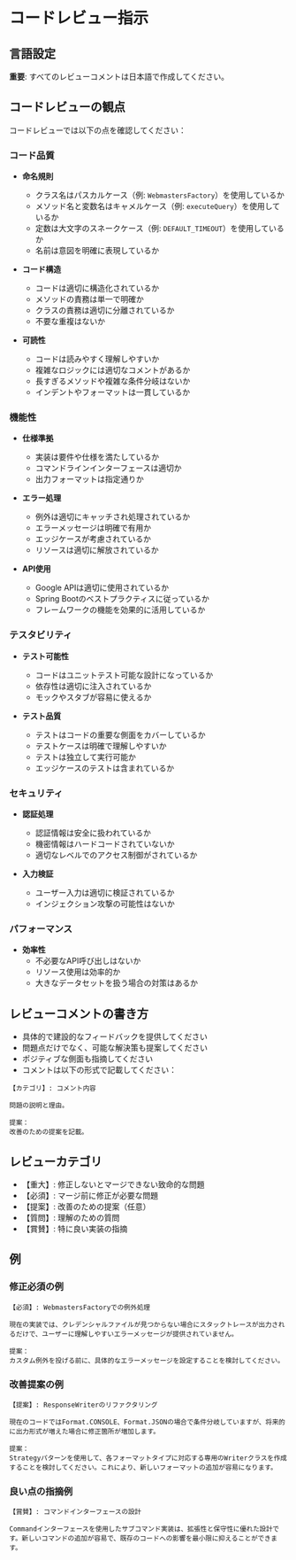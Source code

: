 # コードレビュー指示

## 言語設定
**重要**: すべてのレビューコメントは日本語で作成してください。

## コードレビューの観点

コードレビューでは以下の点を確認してください：

### コード品質

- **命名規則**
  - クラス名はパスカルケース（例: `WebmastersFactory`）を使用しているか
  - メソッド名と変数名はキャメルケース（例: `executeQuery`）を使用しているか
  - 定数は大文字のスネークケース（例: `DEFAULT_TIMEOUT`）を使用しているか
  - 名前は意図を明確に表現しているか

- **コード構造**
  - コードは適切に構造化されているか
  - メソッドの責務は単一で明確か
  - クラスの責務は適切に分離されているか
  - 不要な重複はないか

- **可読性**
  - コードは読みやすく理解しやすいか
  - 複雑なロジックには適切なコメントがあるか
  - 長すぎるメソッドや複雑な条件分岐はないか
  - インデントやフォーマットは一貫しているか

### 機能性

- **仕様準拠**
  - 実装は要件や仕様を満たしているか
  - コマンドラインインターフェースは適切か
  - 出力フォーマットは指定通りか

- **エラー処理**
  - 例外は適切にキャッチされ処理されているか
  - エラーメッセージは明確で有用か
  - エッジケースが考慮されているか
  - リソースは適切に解放されているか

- **API使用**
  - Google APIは適切に使用されているか
  - Spring Bootのベストプラクティスに従っているか
  - フレームワークの機能を効果的に活用しているか

### テスタビリティ

- **テスト可能性**
  - コードはユニットテスト可能な設計になっているか
  - 依存性は適切に注入されているか
  - モックやスタブが容易に使えるか

- **テスト品質**
  - テストはコードの重要な側面をカバーしているか
  - テストケースは明確で理解しやすいか
  - テストは独立して実行可能か
  - エッジケースのテストは含まれているか

### セキュリティ

- **認証処理**
  - 認証情報は安全に扱われているか
  - 機密情報はハードコードされていないか
  - 適切なレベルでのアクセス制御がされているか

- **入力検証**
  - ユーザー入力は適切に検証されているか
  - インジェクション攻撃の可能性はないか

### パフォーマンス

- **効率性**
  - 不必要なAPI呼び出しはないか
  - リソース使用は効率的か
  - 大きなデータセットを扱う場合の対策はあるか

## レビューコメントの書き方

- 具体的で建設的なフィードバックを提供してください
- 問題点だけでなく、可能な解決策も提案してください
- ポジティブな側面も指摘してください
- コメントは以下の形式で記載してください：

```
【カテゴリ】: コメント内容

問題の説明と理由。

提案：
改善のための提案を記載。
```

## レビューカテゴリ

- 【重大】: 修正しないとマージできない致命的な問題
- 【必須】: マージ前に修正が必要な問題
- 【提案】: 改善のための提案（任意）
- 【質問】: 理解のための質問
- 【賞賛】: 特に良い実装の指摘

## 例

### 修正必須の例

```
【必須】: WebmastersFactoryでの例外処理

現在の実装では、クレデンシャルファイルが見つからない場合にスタックトレースが出力されるだけで、ユーザーに理解しやすいエラーメッセージが提供されていません。

提案：
カスタム例外を投げる前に、具体的なエラーメッセージを設定することを検討してください。
```

### 改善提案の例

```
【提案】: ResponseWriterのリファクタリング

現在のコードではFormat.CONSOLE、Format.JSONの場合で条件分岐していますが、将来的に出力形式が増えた場合に修正箇所が増加します。

提案：
Strategyパターンを使用して、各フォーマットタイプに対応する専用のWriterクラスを作成することを検討してください。これにより、新しいフォーマットの追加が容易になります。
```

### 良い点の指摘例

```
【賞賛】: コマンドインターフェースの設計

Commandインターフェースを使用したサブコマンド実装は、拡張性と保守性に優れた設計です。新しいコマンドの追加が容易で、既存のコードへの影響を最小限に抑えることができます。
```